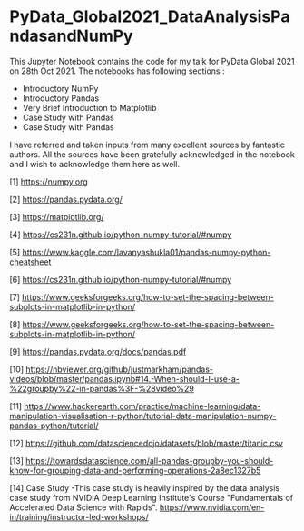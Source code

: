 # PyData_Global2021_DataAnalysisPandasandNumPy

This Jupyter Notebook contains the code for my talk for PyData Global 2021 on 28th Oct 2021.
The notebooks has following sections :
 - Introductory NumPy
 - Introductory Pandas
 - Very Brief Introduction to Matplotlib
 - Case Study with Pandas
 - Case Study with Pandas
 
I have referred and taken inputs from many excellent sources by fantastic authors. All the sources have been gratefully acknowledged in the notebook and I 
wish to acknowledge them here as well. 

[1] https://numpy.org

[2] https://pandas.pydata.org/

[3] https://matplotlib.org/

[4] https://cs231n.github.io/python-numpy-tutorial/#numpy

[5] https://www.kaggle.com/lavanyashukla01/pandas-numpy-python-cheatsheet

[6] https://cs231n.github.io/python-numpy-tutorial/#numpy

[7] https://www.geeksforgeeks.org/how-to-set-the-spacing-between-subplots-in-matplotlib-in-python/

[8] https://www.geeksforgeeks.org/how-to-set-the-spacing-between-subplots-in-matplotlib-in-python/

[9] https://pandas.pydata.org/docs/pandas.pdf

[10] https://nbviewer.org/github/justmarkham/pandas-videos/blob/master/pandas.ipynb#14.-When-should-I-use-a-%22groupby%22-in-pandas%3F-%28video%29

[11] https://www.hackerearth.com/practice/machine-learning/data-manipulation-visualisation-r-python/tutorial-data-manipulation-numpy-pandas-python/tutorial/

[12] https://github.com/datasciencedojo/datasets/blob/master/titanic.csv

[13] https://towardsdatascience.com/all-pandas-groupby-you-should-know-for-grouping-data-and-performing-operations-2a8ec1327b5

[14] Case Study -This case study is heavily inspired by the data analysis case study from NVIDIA Deep Learning Institute's Course "Fundamentals of Accelerated Data Science with Rapids". https://www.nvidia.com/en-in/training/instructor-led-workshops/



 

